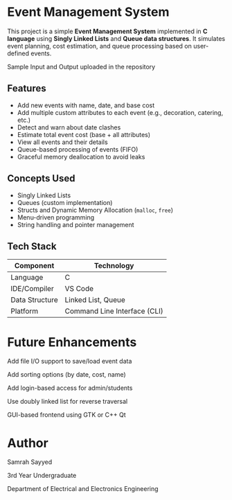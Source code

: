 # Event Management System 

This project is a simple **Event Management System** implemented in **C language** using **Singly Linked Lists** and **Queue data structures**. It simulates event planning, cost estimation, and queue processing based on user-defined events.

Sample Input and Output uploaded in the repository


##  Features

-  Add new events with name, date, and base cost
-  Add multiple custom attributes to each event (e.g., decoration, catering, etc.)
-  Detect and warn about date clashes
-  Estimate total event cost (base + all attributes)
-  View all events and their details
-  Queue-based processing of events (FIFO)
-  Graceful memory deallocation to avoid leaks


##  Concepts Used

- Singly Linked Lists
- Queues (custom implementation)
- Structs and Dynamic Memory Allocation (`malloc`, `free`)
- Menu-driven programming
- String handling and pointer management


##  Tech Stack

| Component     | Technology     |
|---------------|----------------|
| Language      | C              |
| IDE/Compiler  |  VS Code  |
| Data Structure| Linked List, Queue |
| Platform      | Command Line Interface (CLI) |


#  Future Enhancements
Add file I/O support to save/load event data

Add sorting options (by date, cost, name)

Add login-based access for admin/students

Use doubly linked list for reverse traversal

GUI-based frontend using GTK or C++ Qt

#  Author
Samrah Sayyed

3rd Year Undergraduate

Department of Electrical and Electronics Engineering
